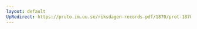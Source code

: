 ```yaml
---
layout: default
UpRedirect: https://pruto.im.uu.se/riksdagen-records-pdf/1870/prot-1870--fk--425/prot-1870--fk--425_003.pdf
---
```

